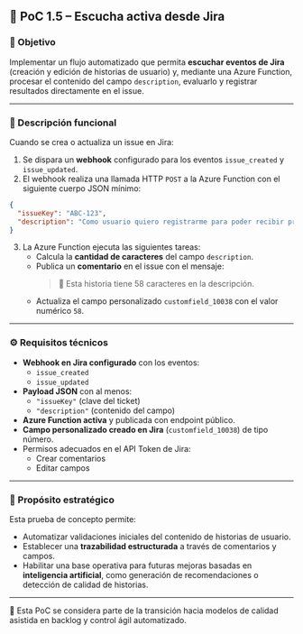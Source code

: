 ## 🧪 PoC 1.5 – Escucha activa desde Jira

### 🎯 Objetivo

Implementar un flujo automatizado que permita **escuchar eventos de Jira** (creación y edición de historias de usuario) y, mediante una Azure Function, procesar el contenido del campo `description`, evaluarlo y registrar resultados directamente en el issue.

---

### 🧠 Descripción funcional

Cuando se crea o actualiza un issue en Jira:

1. Se dispara un **webhook** configurado para los eventos `issue_created` y `issue_updated`.
2. El webhook realiza una llamada HTTP `POST` a la Azure Function con el siguiente cuerpo JSON mínimo:

```json
{
  "issueKey": "ABC-123",
  "description": "Como usuario quiero registrarme para poder recibir promociones"
}
```

3. La Azure Function ejecuta las siguientes tareas:
   - Calcula la **cantidad de caracteres** del campo `description`.
   - Publica un **comentario** en el issue con el mensaje:
     > 📝 Esta historia tiene 58 caracteres en la descripción.
   - Actualiza el campo personalizado `customfield_10038` con el valor numérico `58`.

---

### ⚙️ Requisitos técnicos

- **Webhook en Jira configurado** con los eventos:
  - `issue_created`
  - `issue_updated`
- **Payload JSON** con al menos:
  - `"issueKey"` (clave del ticket)
  - `"description"` (contenido del campo)
- **Azure Function activa** y publicada con endpoint público.
- **Campo personalizado creado en Jira** (`customfield_10038`) de tipo número.
- Permisos adecuados en el API Token de Jira:
  - Crear comentarios
  - Editar campos

---

### 📌 Propósito estratégico

Esta prueba de concepto permite:

- Automatizar validaciones iniciales del contenido de historias de usuario.
- Establecer una **trazabilidad estructurada** a través de comentarios y campos.
- Habilitar una base operativa para futuras mejoras basadas en **inteligencia artificial**, como generación de recomendaciones o detección de calidad de historias.

---

🔄 Esta PoC se considera parte de la transición hacia modelos de calidad asistida en backlog y control ágil automatizado.
